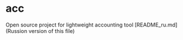 # acc
Open source project for lightweight accounting tool
[README_ru.md](Russion version of this file)
